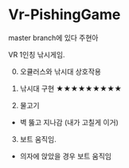 # Vr-PishingGame

master branch에 있다 주현아

VR 1인칭 낚시게임.

0. 오큘러스와 낚시대 상호작용

1. 낚시대 구현    ★★★★★★★★★

2. 물고기
  - 벽 뚫고 지나감 (내가 고칠게 이거)

3. 보트 움직임.
- 의자에 앉았을 경우 보트 움직임
